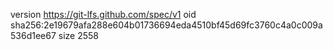version https://git-lfs.github.com/spec/v1
oid sha256:2e19679afa288e604b01736694eda4510bf45d69fc3760c4a0c009a536d1ee67
size 2558
